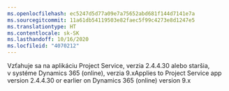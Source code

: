 ```yaml
---
ms.openlocfilehash: ec5247d5d77a09e7a75652abd681f144d7141e7a
ms.sourcegitcommit: 11a61db54119503e82faec5f99c4273e8d1247e5
ms.translationtype: HT
ms.contentlocale: sk-SK
ms.lasthandoff: 10/16/2020
ms.locfileid: "4070212"
---
```

<span data-ttu-id="997be-101">Vzťahuje sa na aplikáciu Project Service, verzia 2.4.4.30 alebo staršia, v systéme Dynamics 365 (online), verzia 9.x</span><span class="sxs-lookup"><span data-stu-id="997be-101">Applies to Project Service app version 2.4.4.30 or earlier on Dynamics 365 (online) version 9.x</span></span>
